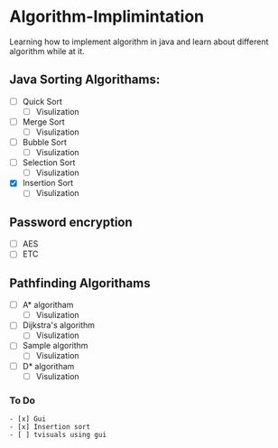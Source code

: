 # Algorithm-Implimintation
Learning how to implement algorithm in java and learn about different algorithm while at it.
## Java Sorting Algorithams:
- [ ] Quick Sort  
  - [ ] Visulization
- [ ] Merge Sort  
  - [ ] Visulization
- [ ] Bubble Sort
  - [ ] Visulization  
- [ ] Selection Sort  
  - [ ] Visulization
- [X] Insertion Sort  
  - [ ] Visulization

## Password encryption
- [ ] AES  
- [ ] ETC  

## Pathfinding Algorithams

- [ ] A* algoritham  
  - [ ] Visulization
- [ ] Dijkstra's algorithm  
  - [ ] Visulization
- [ ] Sample algorithm  
  - [ ] Visulization
- [ ] D* algoritham  
  - [ ] Visulization
### To Do 
    - [x] Gui
    - [x] Insertion sort
    - [ ] tvisuals using gui 
    